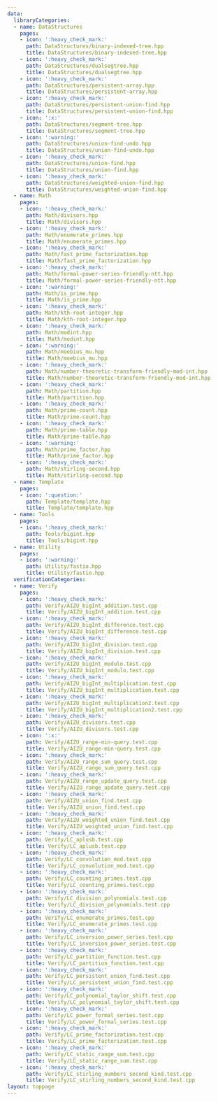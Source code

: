 ```yaml
---
data:
  libraryCategories:
  - name: DataStructures
    pages:
    - icon: ':heavy_check_mark:'
      path: DataStructures/binary-indexed-tree.hpp
      title: DataStructures/binary-indexed-tree.hpp
    - icon: ':heavy_check_mark:'
      path: DataStructures/dualsegtree.hpp
      title: DataStructures/dualsegtree.hpp
    - icon: ':heavy_check_mark:'
      path: DataStructures/persistent-array.hpp
      title: DataStructures/persistent-array.hpp
    - icon: ':heavy_check_mark:'
      path: DataStructures/persistent-union-find.hpp
      title: DataStructures/persistent-union-find.hpp
    - icon: ':x:'
      path: DataStructures/segment-tree.hpp
      title: DataStructures/segment-tree.hpp
    - icon: ':warning:'
      path: DataStructures/union-find-undo.hpp
      title: DataStructures/union-find-undo.hpp
    - icon: ':heavy_check_mark:'
      path: DataStructures/union-find.hpp
      title: DataStructures/union-find.hpp
    - icon: ':heavy_check_mark:'
      path: DataStructures/weighted-union-find.hpp
      title: DataStructures/weighted-union-find.hpp
  - name: Math
    pages:
    - icon: ':heavy_check_mark:'
      path: Math/divisors.hpp
      title: Math/divisors.hpp
    - icon: ':heavy_check_mark:'
      path: Math/enumerate_primes.hpp
      title: Math/enumerate_primes.hpp
    - icon: ':heavy_check_mark:'
      path: Math/fast_prime_factorization.hpp
      title: Math/fast_prime_factorization.hpp
    - icon: ':heavy_check_mark:'
      path: Math/formal-power-series-friendly-ntt.hpp
      title: Math/formal-power-series-friendly-ntt.hpp
    - icon: ':warning:'
      path: Math/is_prime.hpp
      title: Math/is_prime.hpp
    - icon: ':heavy_check_mark:'
      path: Math/kth-root-integer.hpp
      title: Math/kth-root-integer.hpp
    - icon: ':heavy_check_mark:'
      path: Math/modint.hpp
      title: Math/modint.hpp
    - icon: ':warning:'
      path: Math/moebius_mu.hpp
      title: Math/moebius_mu.hpp
    - icon: ':heavy_check_mark:'
      path: Math/number-theoretic-transform-friendly-mod-int.hpp
      title: Math/number-theoretic-transform-friendly-mod-int.hpp
    - icon: ':heavy_check_mark:'
      path: Math/partition.hpp
      title: Math/partition.hpp
    - icon: ':heavy_check_mark:'
      path: Math/prime-count.hpp
      title: Math/prime-count.hpp
    - icon: ':heavy_check_mark:'
      path: Math/prime-table.hpp
      title: Math/prime-table.hpp
    - icon: ':warning:'
      path: Math/prime_factor.hpp
      title: Math/prime_factor.hpp
    - icon: ':heavy_check_mark:'
      path: Math/stirling-second.hpp
      title: Math/stirling-second.hpp
  - name: Template
    pages:
    - icon: ':question:'
      path: Template/template.hpp
      title: Template/template.hpp
  - name: Tools
    pages:
    - icon: ':heavy_check_mark:'
      path: Tools/bigint.hpp
      title: Tools/bigint.hpp
  - name: Utility
    pages:
    - icon: ':warning:'
      path: Utility/fastio.hpp
      title: Utility/fastio.hpp
  verificationCategories:
  - name: Verify
    pages:
    - icon: ':heavy_check_mark:'
      path: Verify/AIZU_bigInt_addition.test.cpp
      title: Verify/AIZU_bigInt_addition.test.cpp
    - icon: ':heavy_check_mark:'
      path: Verify/AIZU_bigInt_difference.test.cpp
      title: Verify/AIZU_bigInt_difference.test.cpp
    - icon: ':heavy_check_mark:'
      path: Verify/AIZU_bigInt_division.test.cpp
      title: Verify/AIZU_bigInt_division.test.cpp
    - icon: ':heavy_check_mark:'
      path: Verify/AIZU_bigInt_modulo.test.cpp
      title: Verify/AIZU_bigInt_modulo.test.cpp
    - icon: ':heavy_check_mark:'
      path: Verify/AIZU_bigInt_multiplication.test.cpp
      title: Verify/AIZU_bigInt_multiplication.test.cpp
    - icon: ':heavy_check_mark:'
      path: Verify/AIZU_bigInt_multiplication2.test.cpp
      title: Verify/AIZU_bigInt_multiplication2.test.cpp
    - icon: ':heavy_check_mark:'
      path: Verify/AIZU_divisors.test.cpp
      title: Verify/AIZU_divisors.test.cpp
    - icon: ':x:'
      path: Verify/AIZU_range-min-query.test.cpp
      title: Verify/AIZU_range-min-query.test.cpp
    - icon: ':heavy_check_mark:'
      path: Verify/AIZU_range_sum_query.test.cpp
      title: Verify/AIZU_range_sum_query.test.cpp
    - icon: ':heavy_check_mark:'
      path: Verify/AIZU_range_update_query.test.cpp
      title: Verify/AIZU_range_update_query.test.cpp
    - icon: ':heavy_check_mark:'
      path: Verify/AIZU_union_find.test.cpp
      title: Verify/AIZU_union_find.test.cpp
    - icon: ':heavy_check_mark:'
      path: Verify/AIZU_weighted_union_find.test.cpp
      title: Verify/AIZU_weighted_union_find.test.cpp
    - icon: ':heavy_check_mark:'
      path: Verify/LC_aplusb.test.cpp
      title: Verify/LC_aplusb.test.cpp
    - icon: ':heavy_check_mark:'
      path: Verify/LC_convolution_mod.test.cpp
      title: Verify/LC_convolution_mod.test.cpp
    - icon: ':heavy_check_mark:'
      path: Verify/LC_counting_primes.test.cpp
      title: Verify/LC_counting_primes.test.cpp
    - icon: ':heavy_check_mark:'
      path: Verify/LC_division_polynomials.test.cpp
      title: Verify/LC_division_polynomials.test.cpp
    - icon: ':heavy_check_mark:'
      path: Verify/LC_enumerate_primes.test.cpp
      title: Verify/LC_enumerate_primes.test.cpp
    - icon: ':heavy_check_mark:'
      path: Verify/LC_inversion_power_series.test.cpp
      title: Verify/LC_inversion_power_series.test.cpp
    - icon: ':heavy_check_mark:'
      path: Verify/LC_partition_function.test.cpp
      title: Verify/LC_partition_function.test.cpp
    - icon: ':heavy_check_mark:'
      path: Verify/LC_persistent_union_find.test.cpp
      title: Verify/LC_persistent_union_find.test.cpp
    - icon: ':heavy_check_mark:'
      path: Verify/LC_polynomial_taylor_shift.test.cpp
      title: Verify/LC_polynomial_taylor_shift.test.cpp
    - icon: ':heavy_check_mark:'
      path: Verify/LC_power_formal_series.test.cpp
      title: Verify/LC_power_formal_series.test.cpp
    - icon: ':heavy_check_mark:'
      path: Verify/LC_prime_factorization.test.cpp
      title: Verify/LC_prime_factorization.test.cpp
    - icon: ':heavy_check_mark:'
      path: Verify/LC_static_range_sum.test.cpp
      title: Verify/LC_static_range_sum.test.cpp
    - icon: ':heavy_check_mark:'
      path: Verify/LC_stirling_numbers_second_kind.test.cpp
      title: Verify/LC_stirling_numbers_second_kind.test.cpp
layout: toppage
---
```


